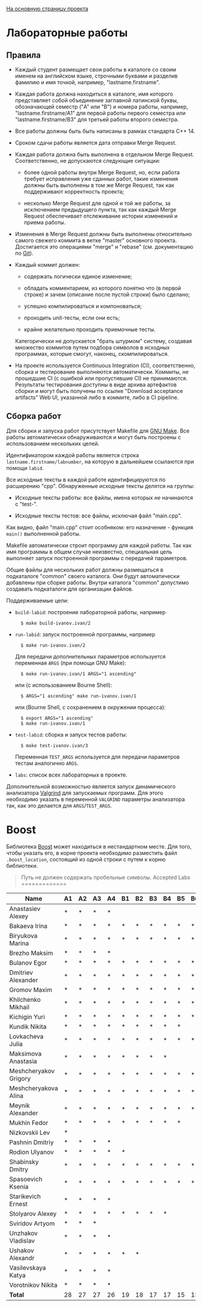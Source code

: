 [На основную страницу проекта](..%2FREADME.md)

Лабораторные работы
===================

Правила
-------

* Каждый студент размещает свои работы в каталоге со своим именем на
  английском языке, строчными буквами и разделив фамилию и имя
  точкой, например, "lastname.firstname".

* Каждая работа должна находиться в каталоге, имя которого
  представляет собой объединение заглавной латинской буквы,
  обозначающей семестр ("A" или "B") и номера работы, например,
  "lastname.firstname/A1" для первой работы первого семестра или
  "lastname.firstname/B3" для третьей работы второго семестра.

* Все работы должны быть быть написаны в рамках стандарта C++ 14.

* Сроком сдачи работы является дата отправки Merge Request.

* Каждая работа должна быть выполнена в отдельном Merge
  Request. Соответственно, не допускаются следующие ситуации:

    - более одной работы внутри Merge Request, но, если работа
      требует исправления уже сданных работ, такие изменения *должны*
      быть выполнены в том же Merge Request, так как поддерживают
      корректность проекта;

    - несколько Merge Request для одной и той же работы, за
      исключением предыдущего пункта, так как каждый Merge Request
      обеспечивает отслеживание истории изменений и приема работы.

* Изменения в Merge Request должны быть выполнены относительно самого
  свежего коммита в ветке "master" основного проекта. Достигается это
  операциями "merge" и "rebase" (см. документацию по
  [Git](https://git-scm.com/book)).

* Каждый коммит должен:

    - содержать логически единое изменение;

    - обладать комментарием, из которого понятно что (в первой строке)
      и зачем (описание после пустой строки) было сделано;

    - успешно компилироваться и компоноваться;

    - проходить unit-тесты, если они есть;

    - крайне желательно проходить приемочные тесты.

    Категорически не допускается "брать штурмом" систему, создавая
    множество коммитов путем подбора символов в исходных программах,
    которые смогут, наконец, скомпилироваться.

* На проекте используется Continuous Integration (CI), соответственно,
  сборка и тестирование выполняются автоматически. Коммиты, не
  прошедшие CI (с ошибкой или пропустившие CI) не
  принимаются. Результаты тестирования доступны в виде архива
  артефактов сборки и могут быть получены по ссылке "Download
  acceptance artifacts" Web UI, указанной либо в коммите, либо в CI
  pipeline.

Сборка работ
------------

Для сборки и запуска работ присутствует Makefile для
[GNU Make](https://www.gnu.org/software/make/). Все работы
автоматически обнаруживаются и могут быть построены с использованием
нескольких целей.

Идентификатором каждой работы является строка
`lastname.firstname/labnumber`, на которую в дальнейшем ссылаются при
помощи `labid`.

Все исходные тексты в каждой работе идентифицируются по расширению
"cpp". Обнаруженные исходные тексты делятся на группы:

* Исходные тексты работы: все файлы, имена которых _не_ начинаются с
  "test-".

* Исходные тексты тестов: все файлы, исключая файл "main.cpp".

Как видно, файл "main.cpp" стоит особняком: его назначение - функция
`main()` выполненной работы.

Makefile автоматически строит программу для каждой работы. Так как имя
программы в общем случае неизвестно, специальная цель выполняет запуск
построенной программы с передачей параметров.

Общие файлы для нескольких работ должны размещаться в подкаталоге
"common" своего каталога. Они будут автоматически добавлены при сборке
работы. Внутри каталога "common" допустимо создавать подкаталоги для
организации файлов.

Поддерживаемые цели:

* `build-labid`: построение лабораторной работы, например

        $ make build-ivanov.ivan/2

* `run-labid`: запуск построенной программы, например

        $ make run-ivanov.ivan/2

    Для передачи дополнительных параметров используется переменная
    `ARGS` (при помощи GNU Make):

        $ make run-ivanov.ivan/1 ARGS="1 ascending"

    или (c использованием Bourne Shell):

        $ ARGS="1 ascending" make run-ivanov.ivan/1

    или (Bourne Shell, с сохранением в окружении процесса):

        $ export ARGS="1 ascending"
        $ make run-ivanov.ivan/1

* `test-labid`: сборка и запуск тестов работы:

        $ make test-ivanov.ivan/3

    Переменная `TEST_ARGS` используется для передачи параметров тестам
    аналогично `ARGS`.

* `labs`: список всех лабораторных в проекте.

Дополнительной возможностью является запуск динамического анализатора
[Valgrind](http://valgrind.org) для запускаемых программ. Для этого
необходимо указать в переменной `VALGRIND` параметры анализатора так,
как это делается для `ARGS`/`TEST_ARGS`.

Boost
=====

Библиотека [Boost](http://boost.org) может находиться в нестандартном
месте. Для того, чтобы указать его, в корне проекта необходимо
разместить файл `.boost_location`, состоящий из одной строки с путем к
корню библиотеки.

> Путь не должен содержать пробельные символы.
Accepted Labs
=============

| Name                  | A1 | A2 | A3 | A4 | B1 | B2 | B3 | B4 | B5 | B6 | B7 | B8 |
|-----------------------|----|----|----|----|----|----|----|----|----|----|----|----|
| Anastasiev Alexey     | *  | *  | *  | *  |    |    |    |    |    |    |    |    |
| Bakaeva Irina         | *  | *  | *  | *  | *  | *  | *  | *  | *  | *  |    |    |
| Biryukova Marina      | *  | *  | *  | *  | *  | *  | *  | *  | *  | *  | *  |    |
| Brezho Maksim         | *  | *  | *  | *  |    |    |    |    |    |    |    |    |
| Bulanov Egor          | *  | *  | *  | *  | *  | *  | *  | *  | *  | *  |    |    |
| Dmitriev Alexander    | *  | *  | *  | *  | *  | *  | *  | *  | *  | *  | *  |    |
| Gromov Maxim          | *  | *  | *  | *  | *  | *  | *  | *  | *  | *  | *  |    |
| Khilchenko Mikhail    | *  | *  | *  | *  | *  | *  | *  | *  | *  | *  | *  |    |
| Kichigin Yuri         | *  | *  | *  | *  | *  | *  | *  | *  | *  | *  |    |    |
| Kundik Nikita         | *  | *  | *  | *  | *  | *  | *  | *  | *  |    |    |    |
| Lovkacheva Julia      | *  | *  | *  | *  | *  | *  | *  | *  | *  | *  |    |    |
| Maksimova Anastasia   | *  | *  | *  | *  | *  | *  | *  | *  |    |    |    |    |
| Meshcheryakov Grigory | *  | *  | *  | *  | *  | *  | *  | *  | *  | *  |    |    |
| Meshcheryakova Alina  | *  | *  | *  | *  | *  | *  | *  | *  | *  | *  |    |    |
| Meynik Alexander      | *  | *  | *  | *  | *  | *  | *  | *  | *  | *  | *  |    |
| Mukhin Fedor          | *  | *  | *  | *  | *  | *  | *  | *  | *  |    |    |    |
| Nizkovskii Lev        | *  |    |    |    |    |    |    |    |    |    |    |    |
| Pashnin Dmitriy       | *  | *  | *  | *  |    |    |    |    |    |    |    |    |
| Rodion Ulyanov        | *  | *  | *  | *  | *  |    |    |    |    |    |    |    |
| Shabinsky Dmitry      | *  | *  | *  | *  | *  | *  | *  | *  | *  | *  |    |    |
| Spasoevich Ksenia     | *  | *  | *  | *  | *  | *  | *  | *  | *  | *  | *  |    |
| Starikevich Ernest    | *  | *  | *  | *  |    |    |    |    |    |    |    |    |
| Stolyarov Alexey      | *  | *  | *  | *  | *  | *  | *  | *  |    |    |    |    |
| Sviridov Artyom       | *  | *  | *  |    |    |    |    |    |    |    |    |    |
| Unzhakov Vladislav    | *  | *  | *  | *  |    |    |    |    |    |    |    |    |
| Ushakov Alexandr      | *  | *  | *  | *  | *  | *  |    |    |    |    |    |    |
| Vasilevskaya Katya    | *  | *  | *  | *  |    |    |    |    |    |    |    |    |
| Vorotnikov Nikita     | *  | *  | *  | *  |    |    |    |    |    |    |    |    |
| __Total__             |  28|  27|  27|  26|  19|  18|  17|  17|  15|  13|   6|   0|
